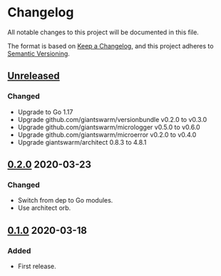 # Changelog

All notable changes to this project will be documented in this file.

The format is based on [Keep a Changelog](https://keepachangelog.com/en/1.0.0/),
and this project adheres to [Semantic Versioning](https://semver.org/spec/v2.0.0.html).



## [Unreleased]

### Changed

- Upgrade to Go 1.17
- Upgrade github.com/giantswarm/versionbundle v0.2.0 to v0.3.0
- Upgrade github.com/giantswarm/micrologger v0.5.0 to v0.6.0
- Upgrade github.com/giantswarm/microerror v0.2.0 to v0.4.0
- Upgrade giantswarm/architect 0.8.3 to 4.8.1

## [0.2.0] 2020-03-23

### Changed

- Switch from dep to Go modules.
- Use architect orb.



## [0.1.0] 2020-03-18

### Added

- First release.



[Unreleased]: https://github.com/giantswarm/microendpoint/compare/v0.2.0...HEAD
[0.2.0]: https://github.com/giantswarm/microendpoint/compare/v0.1.0...v0.2.0
[0.1.0]: https://github.com/giantswarm/microendpoint/releases/tag/v0.1.0
